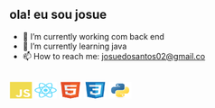 ## ola! eu sou josue 
- 🔭 I’m currently working com back end
- 🌱 I’m currently learning java
- 📫 How to reach me: josuedosantos02@gmail.co
<div style="display: inline_block"><br>
  <img align="center" alt="josu-Js" height="30" width="40" src="https://raw.githubusercontent.com/devicons/devicon/master/icons/javascript/javascript-plain.svg">
 
  <img align="center" alt="josu-React" height="30" width="40" src="https://raw.githubusercontent.com/devicons/devicon/master/icons/react/react-original.svg">
  <img align="center" alt="josu-HTML" height="30" width="40" src="https://raw.githubusercontent.com/devicons/devicon/master/icons/html5/html5-original.svg">
  <img align="center" alt="josu-CSS" height="30" width="40" src="https://raw.githubusercontent.com/devicons/devicon/master/icons/css3/css3-original.svg">
  <img align="center" alt="josu-Python" height="30" width="40" src="https://raw.githubusercontent.com/devicons/devicon/master/icons/python/python-original.svg">
 
</div>
